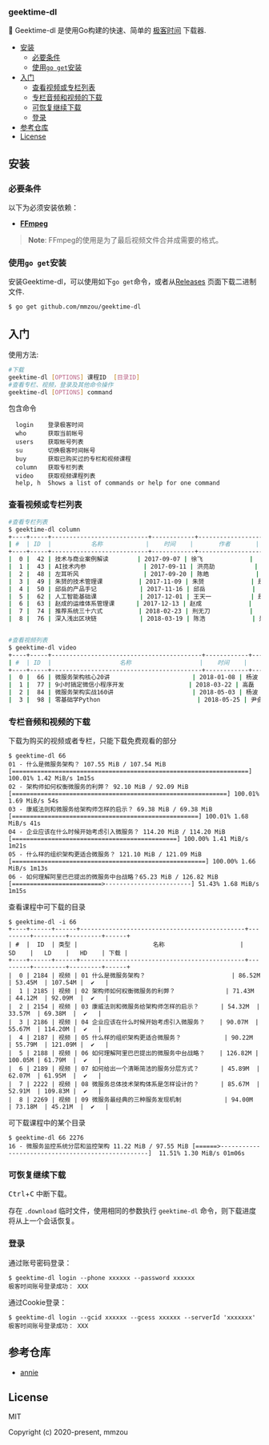 ### geektime-dl

👾 Geektime-dl 是使用Go构建的快速、简单的 [极客时间](https://time.geekbang.org/) 下载器.

- [安装](#%e5%ae%89%e8%a3%85)
  - [必要条件](#%e5%bf%85%e8%a6%81%e6%9d%a1%e4%bb%b6)
  - [使用`go get`安装](#%e4%bd%bf%e7%94%a8go-get%e5%ae%89%e8%a3%85)
- [入门](#%e5%85%a5%e9%97%a8)
  - [查看视频或专栏列表](#%e6%9f%a5%e7%9c%8b%e8%a7%86%e9%a2%91%e6%88%96%e4%b8%93%e6%a0%8f%e5%88%97%e8%a1%a8)
  - [专栏音频和视频的下载](#%e4%b8%93%e6%a0%8f%e9%9f%b3%e9%a2%91%e5%92%8c%e8%a7%86%e9%a2%91%e7%9a%84%e4%b8%8b%e8%bd%bd)
  - [可恢复继续下载](#%e5%8f%af%e6%81%a2%e5%a4%8d%e7%bb%a7%e7%bb%ad%e4%b8%8b%e8%bd%bd)
  - [登录](#%e7%99%bb%e5%bd%95)
- [参考仓库](#%e5%8f%82%e8%80%83%e4%bb%93%e5%ba%93)
- [License](#license)


## 安装

### 必要条件

以下为必须安装依赖：

* **[FFmpeg](https://www.ffmpeg.org)**

> **Note**: FFmpeg的使用是为了最后视频文件合并成需要的格式。

### 使用`go get`安装

安装Geektime-dl，可以使用如下`go get`命令，或者从[Releases](https://github.com/mmzou/geektime-dl/releases) 页面下载二进制文件.

```bash
$ go get github.com/mmzou/geektime-dl
```

## 入门

使用方法:

```bash
#下载
geektime-dl [OPTIONS] 课程ID  [目录ID]
#查看专栏、视频，登录及其他命令操作
geektime-dl [OPTIONS] command
```

包含命令

```text
  login    登录极客时间
  who      获取当前帐号
  users    获取帐号列表
  su       切换极客时间帐号
  buy      获取已购买过的专栏和视频课程
  column   获取专栏列表
  video    获取视频课程列表
  help, h  Shows a list of commands or help for one command
```

### 查看视频或专栏列表

```bash
#查看专栏列表
$ geektime-dl column
+----+-----+---------------------------+------------+------------------+------+
| #  | ID  |           名称            |    时间    |       作者       | 购买 |
+----+-----+---------------------------+------------+------------------+------+
|  0 |  42 | 技术与商业案例解读        | 2017-09-07 | 徐飞             |      |
|  1 |  43 | AI技术内参                | 2017-09-11 | 洪亮劼           |      |
|  2 |  48 | 左耳听风                  | 2017-09-20 | 陈皓             | 是   |
|  3 |  49 | 朱赟的技术管理课          | 2017-11-09 | 朱赟             | 是   |
|  4 |  50 | 邱岳的产品手记            | 2017-11-16 | 邱岳             |      |
|  5 |  62 | 人工智能基础课            | 2017-12-01 | 王天一           | 是   |
|  6 |  63 | 赵成的运维体系管理课      | 2017-12-13 | 赵成             |      |
|  7 |  74 | 推荐系统三十六式          | 2018-02-23 | 刑无刀           |      |
|  8 |  76 | 深入浅出区块链            | 2018-03-19 | 陈浩             | 是   |


#查看视频列表
$ geektime-dl video
+----+-----+------------------------------------------+------------+--------------+------+
| #  | ID  |                   名称                   |    时间    |     作者     | 购买 |
+----+-----+------------------------------------------+------------+--------------+------+
|  0 |  66 | 微服务架构核心20讲                       | 2018-01-08 | 杨波         | 是   |
|  1 |  77 | 9小时搞定微信小程序开发                  | 2018-03-22 | 高磊         |      |
|  2 |  84 | 微服务架构实战160讲                      | 2018-05-03 | 杨波         | 是   |
|  3 |  98 | 零基础学Python                           | 2018-05-25 | 尹会生       |      |
```

### 专栏音频和视频的下载

下载为购买的视频或者专栏，只能下载免费观看的部分

```console
$ geektime-dl 66
01 - 什么是微服务架构？ 107.55 MiB / 107.54 MiB [==================================================================] 100.01% 1.42 MiB/s 1m15s
02 - 架构师如何权衡微服务的利弊？ 92.10 MiB / 92.09 MiB [============================================================] 100.01% 1.69 MiB/s 54s
03 - 康威法则和微服务给架构师怎样的启示？ 69.38 MiB / 69.38 MiB [====================================================] 100.01% 1.68 MiB/s 41s
04 - 企业应该在什么时候开始考虑引入微服务？ 114.20 MiB / 114.20 MiB [==============================================] 100.00% 1.41 MiB/s 1m21s
05 - 什么样的组织架构更适合微服务？ 121.10 MiB / 121.09 MiB [======================================================] 100.00% 1.66 MiB/s 1m13s
06 - 如何理解阿里巴巴提出的微服务中台战略？65.23 MiB / 126.82 MiB [=========================>------------------------] 51.43% 1.68 MiB/s 1m15s
```

查看课程中可下载的目录

```console
$ geektime-dl -i 66
+----+------+------+----------------------------------------------+---------+---------+---------+------+
| #  |  ID  | 类型 |                     名称                     |   SD    |   LD    |   HD    | 下载 |
+----+------+------+----------------------------------------------+---------+---------+---------+------+
|  0 | 2184 | 视频 | 01 什么是微服务架构？                        | 86.52M  | 53.45M  | 107.54M |  ✔   |
|  1 | 2185 | 视频 | 02 架构师如何权衡微服务的利弊？              | 71.43M  | 44.12M  | 92.09M  |  ✔   |
|  2 | 2154 | 视频 | 03 康威法则和微服务给架构师怎样的启示？      | 54.32M  | 33.57M  | 69.38M  |  ✔   |
|  3 | 2186 | 视频 | 04 企业应该在什么时候开始考虑引入微服务？    | 90.07M  | 55.67M  | 114.20M |  ✔   |
|  4 | 2187 | 视频 | 05 什么样的组织架构更适合微服务？            | 90.22M  | 55.79M  | 121.09M |  ✔   |
|  5 | 2188 | 视频 | 06 如何理解阿里巴巴提出的微服务中台战略？    | 126.82M | 100.05M | 61.79M  |  ✔   |
|  6 | 2189 | 视频 | 07 如何给出一个清晰简洁的服务分层方式？      | 45.89M  | 62.07M  | 61.95M  |  ✔   |
|  7 | 2222 | 视频 | 08 微服务总体技术架构体系是怎样设计的？      | 85.67M  | 52.91M  | 109.83M |  ✔   |
|  8 | 2269 | 视频 | 09 微服务最经典的三种服务发现机制            | 94.00M  | 73.18M  | 45.21M  |  ✔   |
```

可下载课程中的某个目录

```console
$ geektime-dl 66 2276
16 - 微服务监控系统分层和监控架构 11.22 MiB / 97.55 MiB [======>--------------------------------------------------]  11.51% 1.30 MiB/s 01m06s
```

### 可恢复继续下载

<kbd>Ctrl</kbd>+<kbd>C</kbd> 中断下载。

存在 `.download` 临时文件，使用相同的参数执行 `geektime-dl` 命令，则下载进度将从上一个会话恢复。

### 登录

通过账号密码登录：

```console
$ geektime-dl login --phone xxxxxx --password xxxxxx
极客时间账号登录成功： XXX
```

通过Cookie登录：

```console
$ geektime-dl login --gcid xxxxxx --gcess xxxxxx --serverId 'xxxxxxx'
极客时间账号登录成功： XXX
```

## 参考仓库

* [annie](https://github.com/iawia002/annie)


## License

MIT

Copyright (c) 2020-present, mmzou

